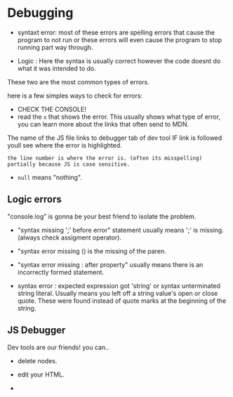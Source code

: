 # Debugging

- syntaxt error: most of these errors are spelling errors that cause the program to not run or these errors will even cause the program to stop running part way through.

- Logic : Here the syntax is usually correct however the code doesnt do what it was intended to do.

These two are the most common types of errors.

here is a few simples ways to check for errors:

- CHECK THE CONSOLE!
- read the ``x`` that shows the error.
This usually shows what type of error, you can learn more about the links that often send to MDN.

The name of the JS file links to debugger tab of dev tool IF link is followed youll see where the error is highlighted.

    the line number is where the error is. (often its misspelling)  partially because JS is case sensitive.

- ``null`` means "nothing".

## Logic errors

"console.log" is gonna be your best friend to isolate the problem.

- "syntax missing ';' before error" statement usually means ';' is missing. (always check assigment operator).

- "syntax error missing () is the missing of the paren.

- "syntax error missing : after property" usually means there is an incorrectly formed statement.

- syntax error : expected expression got 'string' or syntax unterminated string literal. Usually means you left off a  string value's open or close quote. These were found instead of quote marks at the beginning of the string.

## JS Debugger

Dev tools are our friends! you can..

- delete nodes.

- edit your HTML.

- 